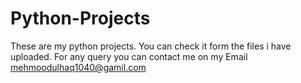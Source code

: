 # Python-Projects
These are my python projects. You can check it form the files i have uploaded. For any query you can contact me on my Email mehmoodulhaq1040@gamil.com
